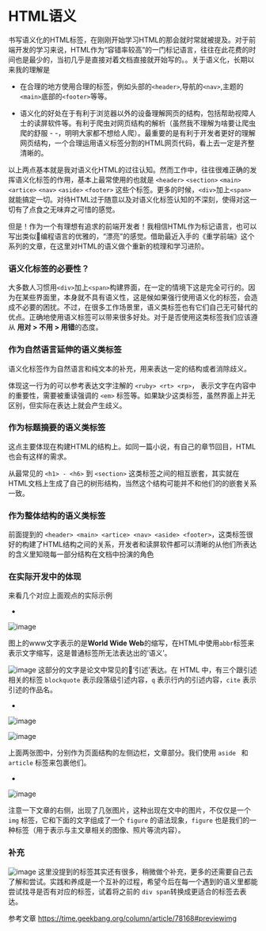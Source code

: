 # HTML语义

书写语义化的HTML标签，在刚刚开始学习HTML的那会就时常就被提及。对于前端开发的学习来说，HTML作为“容错率较高”的一门标记语言，往往在此花费的时间也是最少的，当初几乎是直接对着文档直接就开始写的。。关于语义化，长期以来我的理解是

* 在合理的地方使用合理的标签，例如头部的`<header>`,导航的`<nav>`,主题的`<main>`底部的`<footer>`等等。

* 语义化的好处在于有利于浏览器以外的设备理解网页的结构，包括帮助视障人士的读屏软件等。有利于爬虫对网页结构的解析（虽然我不理解为啥要让爬虫爬的舒服 - -，明明大家都不想给人爬）。最重要的是有利于开发者更好的理解网页结构，一个合理运用语义标签分割的HTML网页代码，看上去一定是齐整清晰的。

以上两点基本就是我对语义化HTML的过往认知。然而工作中，往往很难正确的发挥语义化标签的作用，基本上最常使用的也就是 
`<header>` `<section>` `<main>` `<artice>` `<nav>` `<aside>` `<footer>` 这些个标签。更多的时候，`<div>`加上`<span>`就能搞定一切。对待HTML过于随意以及对语义化标签认知的不深刻，使得对这一切有了点食之无味弃之可惜的感觉。

但是！作为一个有理想有追求的前端开发者！我相信HTML作为标记语言，也可以写出类似编程语言的优雅的，“漂亮”的感觉。借助最近入手的《重学前端》这个系列的文章，在这里对HTML的语义做个重新的梳理和学习进阶。

### 语义化标签的必要性？

大多数人习惯用`<div>`加上`<span>`构建界面，在一定的情境下这是完全可行的。因为在某些界面里，本身就不具有语义性，这是候如果强行使用语义化的标签，会造成不必要的困扰。不过，在很多工作场景里，语义类标签也有它们自己无可替代的优点。正确地使用语义标签可以带来很多好处。对于是否使用这类标签我们应该遵从 <strong>用对  > 不用 > 用错</strong>的态度。

### 作为自然语言延伸的语义类标签

语义化标签作为自然语言和纯文本的补充，用来表达一定的结构或者消除歧义。

体现这一行为的可以参考表达文字注解的 `<ruby> <rt> <rp>`， 表示文字在内容中的重要性，需要被重读强调的 `<em>` 标签等。如果缺少这类标签，虽然界面上并无区别，但实际在表达上就会产生歧义。

### 作为标题摘要的语义类标签

这点主要体现在构建HTML的结构上。如同一篇小说，有自己的章节回目，HTML也会有这样的需求。

从最常见的 `<h1> - <h6>` 到 `<section>` 这类标签之间的相互嵌套，其实就在HTML文档上生成了自己的树形结构，当然这个结构可能并不和他们的的嵌套关系一致。

### 作为整体结构的语义类标签

前面提到的 `<header> <main> <artice> <nav> <aside> <footer>`，这类标签很好的构建了HTML结构之间的关系，开发者和读屏软件都可以清晰的从他们所表达的含义里知晓每一部分结构在文档中扮演的角色


### 在实际开发中的体现

来看几个对应上面观点的实际示例

* 
![image](https://static001.geekbang.org/resource/image/13/72/139b1603d3851b11e9ee4ed955aec972.png)

图上的<abbr>www</abbr>文字表示的是<strong>World Wide Web</strong>的缩写，在HTML中使用`abbr`标签来表示文字缩写，这是普通标签所无法表达出的‘语义’。

![image](https://static001.geekbang.org/resource/image/e5/1a/e516e5e00ecc5b6b0b743dd2a8d65d1a.png)
这部分的文字是论文中常见的‘引述’表达。在 HTML 中，有三个跟引述相关的标签 `blockquote` 表示段落级引述内容，`q` 表示行内的引述内容，`cite` 表示引述的作品名。


* 
![image](https://static001.geekbang.org/resource/image/b6/da/b692ade1e78d295de52ffe01edaa11da.png)

![image](https://static001.geekbang.org/resource/image/cf/aa/cfc9a6542e0fc973e6e871043e7e42aa.jpeg)

上面两张图中，分别作为页面结构的左侧边栏，文章部分。我们使用 `aside ` 和 `article` 标签来包裹他们。

* 
![image](https://static001.geekbang.org/resource/image/6d/72/6d473b6fb734ea85a8cc209bc1716b72.png)

注意一下文章的右侧，出现了几张图片，这种出现在文中的图片，不仅仅是一个 `img` 标签，它和下面的文字组成了一个 `figure` 的语法现象，`figure` 也是我们的一种标签（用于表示与主文章相关的图像、照片等流内容）。


### 补充

![image](https://static001.geekbang.org/resource/image/96/9e/9684130e423b6734b23652f4f0b6359e.jpg)
这里没提到的标签其实还有很多，稍微做个补充，更多的还需要自己去了解和尝试。实践和养成是一个互补的过程，希望今后在每一个遇到的语义里都能尝试找寻是否有对应的标签，试着将之前的 `div span`转换成更适合的标签去表达。

参考文章<note> https://time.geekbang.org/column/article/78168#previewimg</note>

